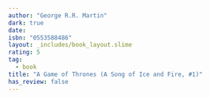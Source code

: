 ```yaml
---
author: "George R.R. Martin"
dark: true
date: 
isbn: "0553588486"
layout: _includes/book_layout.slime
rating: 5
tag:
  - book
title: "A Game of Thrones (A Song of Ice and Fire, #1)"
has_review: false
---
```



